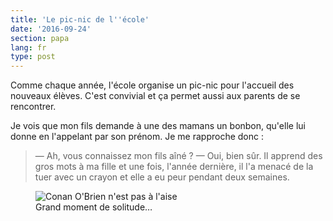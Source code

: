```yaml
---
title: 'Le pic-nic de l''école'
date: '2016-09-24'
section: papa
lang: fr
type: post
---
```


Comme chaque année, l'école organise un pic-nic pour l'accueil des nouveaux élèves. C'est convivial et ça permet aussi aux parents de se rencontrer.

<!-- more -->

Je vois que mon fils demande à une des mamans un bonbon, qu'elle lui donne en l'appelant par son prénom. Je me rapproche donc :

> — Ah, vous connaissez mon fils aîné ?
> — Oui, bien sûr. Il apprend des gros mots à ma fille et une fois, l'année dernière, il l'a menacé de la tuer avec un crayon et elle a eu peur pendant deux semaines.

<figure>
  <img src="{{ page.url }}discomfort.gif" alt="Conan O'Brien n'est pas à l'aise"/>
  <figcaption>Grand moment de solitude…</figcaption>
</figure>

